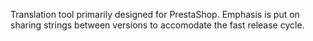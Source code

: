 Translation tool primarily designed for PrestaShop.
Emphasis is put on sharing strings between versions to accomodate the fast release cycle. 
